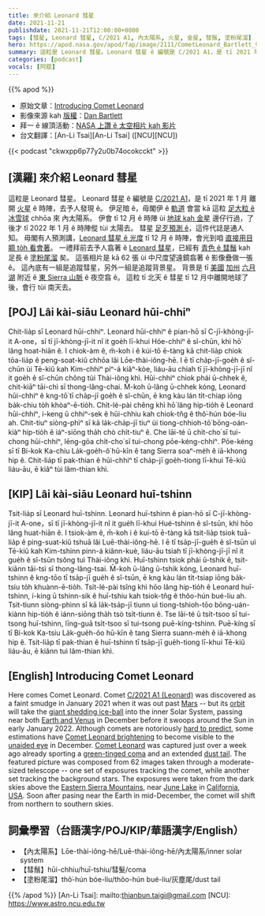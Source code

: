 ```yaml
---
title: 來介紹 Leonard 彗星
date: 2021-11-21
publishdate: 2021-11-21T12:00:00+0800
tags: [彗星, Leonard 彗星, C/2021 A1, 內太陽系, 火星, 金星, 彗鬚, 塗粉尾溜]
hero: https://apod.nasa.gov/apod/fap/image/2111/CometLeonard_Bartlett_960.jpg
summary: 這粒是 Leonard 彗星。Leonard 彗星 ê 編號是 C/2021 A1，是 tī 2021 年 1 月 離開火星 ê 時陣，去予人發現 ê。
categories: [podcast]
vocals: [阿錕]
---
```


{{% apod %}}

- 原始文章：[Introducing Comet Leonard](https://apod.nasa.gov/apod/ap211121.html)
- 影像來源 kah [版權][copyright]：[Dan Bartlett](mailto:h2ologg@yahoo.com)
- 拜一 ê 線頂活動：[NASA 上讚 ê 太空相片 kah 影片](https://events.mtu.edu/event/nasas_best_space_images_6358)
- 台文翻譯：[An-Li Tsai][An-Li Tsai] ([NCU][NCU])

{{< podcast "ckwxpp6p77y2u0b74ocokcckt" >}}

## [漢羅] 來介紹 Leonard 彗星
這粒是 Leonard 彗星。
Leonard 彗星 ê 編號是 [C/2021 A1][C/2021 A1 (Leonard)]，是 tī 2021 年 1 月 離開 [火星][Mars] ê 時陣，去予人發現 ê。
伊足暗 ê，毋閣伊 ê [軌道][orbit] 會當 kā 這粒 [足大粒 ê 冰雪球][giant shedding ice-ball] chhōa 來 內太陽系。
伊會 tī 12 月 ê 時陣 ùi [地球 kah 金星][Earth and Venus] 邊仔行過，了後才 tī 2022 年 1 月 ê 時陣傱 tùi 太陽去。
彗星 [足歹預測 ê][hard to predict]，這件代誌是通人知。
毋閣有人預測講，[Leonard 彗星 ê 光度][Comet Leonard brightening] tī 12 月 ê 時陣，會光到咱 [直接用目睭 to̍h 看會著][unaided eye]。
一禮拜前去予人翕著 ê [Leonard 彗星][Comet Leonard]，已經有 [青色 ê 彗鬚][green-tinged coma] kah 足長 ê [塗粉尾溜][dust tail] 矣。
這張相片是 kā 62 張 ùi 中尺度望遠鏡翕著 ê 影像疊做一張 ê。
這內底有一組是追蹤彗星，另外一組是追蹤背景星。
背景是 tī [美國][USA] [加州][California] [六月湖][June Lake] 附近 ê [東 Sierra 山脈][Eastern Sierra Mountains] ê 夜空翕 ê。
這粒 tī 北天 ê 彗星 tī 12 月中離開地球了後，會行 tùi 南天去。

## [POJ] Lâi kài-siāu Leonard hūi-chhiⁿ
Chit-lia̍p sī Leonard hūi-chhiⁿ.
Leonard hūi-chhiⁿ ê pian-hō sī C-jī-khòng-jī-it A-one，sī tī jī-khòng-jī-it nî it goe̍h lī-khui Hóe-chhiⁿ ê sî-chūn, khì hō͘ lâng hoat-hiān ê.
I chiok-àm ê, m̄-koh i ê kúi-tō ē-tàng kā chit-lia̍p chiok tōa-lia̍p ê peng-soat-kiû chhōa lâi Lōe-thài-iông-hē.
I ē tī cha̍p-jī-goe̍h ê sî-chūn ùi Tē-kiû kah Kim-chhiⁿ piⁿ-á kiâⁿ-kòe, liáu-āu chiah tī jī-khòng-jī-jī nî it goe̍h ê sî-chūn chông tùi Thài-iông khì.
Hūi-chhiⁿ chiok phái ū-chhek ê, chit-kiāⁿ tāi-chì sī thong-lâng-chai.
M̄-koh ū-lâng ū-chhek kóng, Leonard hūi-chhiⁿ ê kng-tō͘ tī cha̍p-jī goe̍h ê sî-chūn, ē kng kàu lán ti̍t-chiap iōng ba̍k-chiu to̍h khòaⁿ-ē-tio̍h.
Chi̍t-lé-pài chêng khì hō͘ lâng hip-tio̍h ê Leonard hūi-chhiⁿ, í-keng ū chhiⁿ-sek ê hūi-chhiu kah chiok-tn̂g ê thô͘-hún bóe-liu ah.
Chit-tiuⁿ siòng-phìⁿ sī kā la̍k-cha̍p-jī tiuⁿ ùi tiong-chhioh-tō͘ bōng-oán-kiàⁿ hip-tio̍h ê iáⁿ-siōng tha̍h chò chi̍t-tiuⁿ ê.
Che lāi-té ū chi̍t-cho͘ sī tui-chong hūi-chhiⁿ, lēng-gōa chi̍t-cho͘ sī tui-chong pōe-kéng-chhiⁿ.
Pōe-kéng sī tī Bí-kok Ka-chiu La̍k-goe̍h-ô͘ hū-kīn ê tang Sierra soaⁿ-me̍h ê iā-khong hip ê.
Chit-lia̍p tī pak-thian ê hūi-chhiⁿ tī cha̍p-jī goe̍h-tiong lī-khui Tē-kiû liáu-āu, ē kiâⁿ tùi lâm-thian khì.


## [KIP] Lâi kài-siāu Leonard huī-tshinn
Tsit-lia̍p sī Leonard huī-tshinn.
Leonard huī-tshinn ê pian-hō sī C-jī-khòng-jī-it A-one，sī tī jī-khòng-jī-it nî it gue̍h lī-khui Hué-tshinn ê sî-tsūn, khì hōo lâng huat-hiān ê.
I tsiok-àm ê, m̄-koh i ê kuí-tō ē-tàng kā tsit-lia̍p tsiok tuā-lia̍p ê ping-suat-kiû tshuā lâi Luē-thài-iông-hē.
I ē tī tsa̍p-jī-gue̍h ê sî-tsūn uì Tē-kiû kah Kim-tshinn pinn-á kiânn-kuè, liáu-āu tsiah tī jī-khòng-jī-jī nî it gue̍h ê sî-tsūn tsông tuì Thài-iông khì.
Huī-tshinn tsiok phái ū-tshik ê, tsit-kiānn tāi-tsì sī thong-lâng-tsai.
M̄-koh ū-lâng ū-tshik kóng, Leonard huī-tshinn ê kng-tōo tī tsa̍p-jī gue̍h ê sî-tsūn, ē kng kàu lán ti̍t-tsiap iōng ba̍k-tsiu to̍h khuànn-ē-tio̍h.
Tsi̍t-lé-pài tsîng khì hōo lâng hip-tio̍h ê Leonard huī-tshinn, í-king ū tshinn-sik ê huī-tshiu kah tsiok-tn̂g ê thôo-hún bué-liu ah.
Tsit-tiunn siòng-phìnn sī kā la̍k-tsa̍p-jī tiunn uì tiong-tshioh-tōo bōng-uán-kiànn hip-tio̍h ê iánn-siōng tha̍h tsò tsi̍t-tiunn ê.
Tse lāi-té ū tsi̍t-tsoo sī tui-tsong huī-tshinn, līng-guā tsi̍t-tsoo sī tui-tsong puē-kíng-tshinn.
Puē-kíng sī tī Bí-kok Ka-tsiu La̍k-gue̍h-ôo hū-kīn ê tang Sierra suann-me̍h ê iā-khong hip ê.
Tsit-lia̍p tī pak-thian ê huī-tshinn tī tsa̍p-jī gue̍h-tiong lī-khui Tē-kiû liáu-āu, ē kiânn tuì lâm-thian khì.

## [English] Introducing Comet Leonard

Here comes Comet Leonard.
Comet [C/2021 A1 (Leonard)][C/2021 A1 (Leonard)] was discovered as a faint smudge in January 2021 when it was out past [Mars][Mars] -- but its [orbit][orbit] will take the [giant shedding ice-ball][giant shedding ice-ball] into the inner Solar System, passing near both [Earth and Venus][Earth and Venus] in December before it swoops around the Sun in early January 2022.
Although comets are notoriously [hard to predict][hard to predict], some estimations have [Comet Leonard brightening][Comet Leonard brightening] to become visible to the [unaided eye][unaided eye] in December.
[Comet Leonard][Comet Leonard] was captured just over a week ago already sporting a [green-tinged coma][green-tinged coma] and an extended [dust tail][dust tail].
The featured picture was composed from 62 images taken through a moderate-sized telescope -- one set of exposures tracking the comet, while another set tracking the background stars.
The exposures were taken from the dark skies above the [Eastern Sierra Mountains][Eastern Sierra Mountains], near [June Lake][June Lake] in [California][California], [USA][USA].
Soon after pasing near the Earth in mid-December, the comet will shift from northern to southern skies.

## 詞彙學習（台語漢字/POJ/KIP/華語漢字/English）
- 【內太陽系】Lōe-thài-iông-hē/Luē-thài-iông-hē/內太陽系/inner solar system
- 【彗鬚】hūi-chhiu/huī-tshiu/彗髮/coma
- 【塗粉尾溜】thô͘-hún bóe-liu/thôo-hún bué-liu/灰塵尾/dust tail


{{% /apod %}}
[An-Li Tsai]: mailto:thianbun.taigi@gmail.com
[NCU]: https://www.astro.ncu.edu.tw

[copyright]: https://apod.nasa.gov/apod/fap/lib/about_apod.html#srapply

[C/2021 A1 (Leonard)]:https://en.wikipedia.org/wiki/C/2021_A1_(Leonard)
[Mars]:https://solarsystem.nasa.gov/planets/mars/overview/
[orbit]:https://theskylive.com/3dsolarsystem?obj=cometleonard
[giant shedding ice-ball]:https://apod.nasa.gov/apod/ap101123.html
[Earth and Venus]:https://apod.nasa.gov/apod/ap200603.html
[hard to predict]:https://cdn-bdkpk.nitrocdn.com/bqXZGjFxWFeYMLUltSZDYbdHljYpzWXe/assets/static/optimized/rev-8737f8e/wp-content/uploads/2020/03/dog_body_language_x1-scaled.jpg
[Comet Leonard brightening]:https://theskylive.com/cometleonard-info#brightness
[unaided eye]:https://www.nei.nih.gov/learn-about-eye-health/healthy-vision/how-eyes-work
[Comet Leonard]:https://skyandtelescope.org/astronomy-news/how-bright-will-comet-leonard-get/
[green-tinged coma]:https://apod.nasa.gov/apod/ap170212.html
[dust tail]:https://apod.nasa.gov/apod/ap210308.html
[Eastern Sierra Mountains]:https://youtu.be/bAp-uzfIeto
[June Lake]:https://youtu.be/iXATJO5jec8
[California]:https://en.wikipedia.org/wiki/California
[USA]:https://en.wikipedia.org/wiki/United_States
